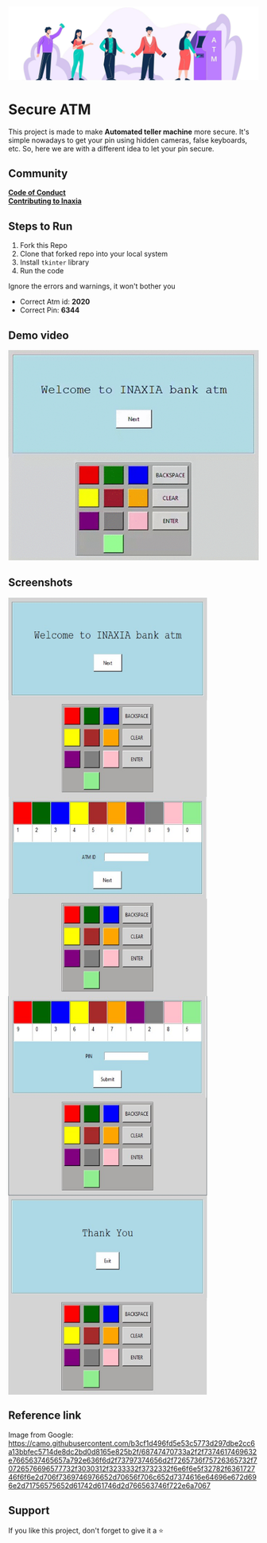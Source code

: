 ![](banner.jpg)
# Secure ATM
This project is made to make **Automated teller machine** more secure. It's simple nowadays to get your pin using hidden cameras, false keyboards, etc. So, here we are with a different idea to let your pin secure.

## Community
**[Code of Conduct](https://github.com/inaxia/attendance_using_face_recognition/blob/master/CODE_OF_CONDUCT.md)**<br>
**[Contributing to Inaxia](https://github.com/inaxia/attendance_using_face_recognition/blob/master/CONTRIBUTING.md)**

## Steps to Run
1. Fork this Repo
2. Clone that forked repo into your local system
3. Install `tkinter` library 
4. Run the code

Ignore the errors and warnings, it won't bother you
- Correct Atm id: **2020**
- Correct Pin: **6344**

## Demo video
![](demo.gif)

## Screenshots
<img align="left" src="screenshots/page0.jpg" height=400 width=400>
<img align="center" src="screenshots/page1.jpg" height=400 width=400>
<img align="left" src="screenshots/page2.jpg" height=400 width=400>
<img align="center" src="screenshots/page3.jpg" height=400 width=400>

## Reference link
Image from Google: https://camo.githubusercontent.com/b3cf1d496fd5e53c5773d297dbe2cc6a13bbfec5714de8dc2bd0d8165e825b2f/68747470733a2f2f7374617469632e7665637465657a792e636f6d2f73797374656d2f7265736f75726365732f70726576696577732f3030312f3233332f3732332f6e6f6e5f32782f636172746f6f6e2d706f7369746976652d70656f706c652d7374616e64696e672d696e2d71756575652d61742d61746d2d766563746f722e6a7067

## Support
If you like this project, don't forget to give it a ⭐
